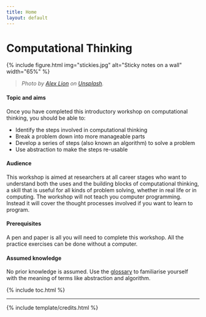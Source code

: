 ```yaml
---
title: Home
layout: default
---
```


# Computational Thinking

{% include figure.html img="stickies.jpg" alt="Sticky notes on a wall"  width="65%" %}

>*Photo by [Alex Lion](https://unsplash.com/es/@alexlionco) on [Unsplash](https://unsplash.com/).*

#### Topic and aims

Once you have completed this introductory workshop on computational thinking, you should be able to:

- Identify the steps involved in computational thinking
- Break a problem down into more manageable parts
- Develop a series of steps (also known an algorithm) to solve a problem
- Use abstraction to make the steps re-usable

#### Audience

This workshop is aimed at researchers at all career stages who want to understand both the uses and the building blocks of computational thinking, a skill that is useful for all kinds of problem solving, whether in real life or in computing. The workshop will not teach you computer programming. Instead it will cover the thought processes involved if you want to learn to program. 

#### Prerequisites

A pen and paper is all you will need to complete this workshop. All the practice exercises can be done without a computer.

#### Assumed knowledge

No prior knowledge is assumed. Use the [glossary](4-glossary.md) to familiarise yourself with the meaning of terms like abstraction and algorithm. 


{% include toc.html %}

------

{% include template/credits.html %}
